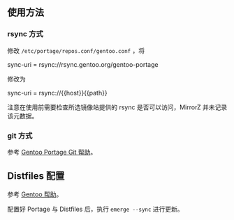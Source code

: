 ## 使用方法

### rsync 方式

修改 `/etc/portage/repos.conf/gentoo.conf` ，将

<tmpl>
sync-uri = rsync://rsync.gentoo.org/gentoo-portage
</tmpl>

修改为

<tmpl>
sync-uri = rsync://{{host}}{{path}}
</tmpl>

注意在使用前需要检查所选镜像站提供的 rsync 是否可以访问，MirrorZ 并未记录该元数据。

### git 方式

参考 [Gentoo Portage Git 帮助](../gentoo-portage.git/)。

## Distfiles 配置

参考 [Gentoo 帮助](../gentoo/)。

配置好 Portage 与 Distfiles 后，执行 `emerge --sync` 进行更新。
